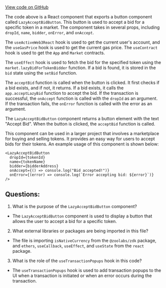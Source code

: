 [View code on GitHub](zoo-labs/zoo/blob/master/core/src/marketplace/LazyAcceptBidButton.tsx)

The code above is a React component that exports a button component called `LazyAcceptBidButton`. This button is used to accept a bid for a specific token in a market. The component takes in several props, including `dropId`, `name`, `bidder`, `onError`, and `onAccept`. 

The `useActiveWeb3React` hook is used to get the current user's account, and the `useGasPrice` hook is used to get the current gas price. The `useContract` hook is used to get the `App` and `Market` contracts. 

The `useEffect` hook is used to fetch the bid for the specified token using the `market.lazyBidForTokenBidder` function. If a bid is found, it is stored in the `bid` state using the `setBid` function. 

The `acceptBid` function is called when the button is clicked. It first checks if a bid exists, and if not, it returns. If a bid exists, it calls the `app.acceptLazyBid` function to accept the bid. If the transaction is successful, the `onAccept` function is called with the `dropId` as an argument. If the transaction fails, the `onError` function is called with the error as an argument. 

The `LazyAcceptBidButton` component returns a button element with the text "Accept Bid". When the button is clicked, the `acceptBid` function is called. 

This component can be used in a larger project that involves a marketplace for buying and selling tokens. It provides an easy way for users to accept bids for their tokens. An example usage of this component is shown below:

```
<LazyAcceptBidButton
  dropId={tokenId}
  name={tokenName}
  bidder={bidderAddress}
  onAccept={() => console.log("Bid accepted!")}
  onError={(error) => console.log(`Error accepting bid: ${error}`)}
/>
```
## Questions: 
 1. What is the purpose of the `LazyAcceptBidButton` component?
- The `LazyAcceptBidButton` component is used to display a button that allows the user to accept a bid for a specific token.

2. What external libraries or packages are being imported in this file?
- The file is importing `isNativeCurrency` from the `@zoolabs/zdk` package, and `ethers`, `useCallback`, `useEffect`, and `useState` from the `react` package.

3. What is the role of the `useTransactionPopups` hook in this code?
- The `useTransactionPopups` hook is used to add transaction popups to the UI when a transaction is initiated or when an error occurs during the transaction.